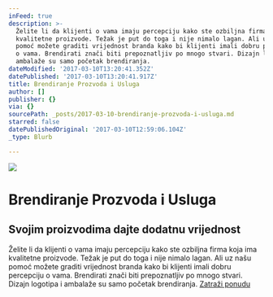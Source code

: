 ```yaml
---
inFeed: true
description: >-
  Želite li da klijenti o vama imaju percepciju kako ste ozbiljna firma koja ima
  kvalitetne proizvode. Težak je put do toga i nije nimalo lagan. Ali uz našu
  pomoć možete graditi vrijednost branda kako bi klijenti imali dobru percepciju
  o vama. Brendirati znači biti prepoznatljiv po mnogo stvari. Dizajn logotipa i
  ambalaže su samo početak brendiranja.
dateModified: '2017-03-10T13:20:41.352Z'
datePublished: '2017-03-10T13:20:41.917Z'
title: Brendiranje Prozvoda i Usluga
author: []
publisher: {}
via: {}
sourcePath: _posts/2017-03-10-brendiranje-prozvoda-i-usluga.md
starred: false
datePublishedOriginal: '2017-03-10T12:59:06.104Z'
_type: Blurb

---
```

![](https://the-grid-user-content.s3-us-west-2.amazonaws.com/79e647a2-24c9-462f-996e-f790e3fead65.jpg)

# Brendiranje Prozvoda i Usluga

## Svojim proizvodima dajte dodatnu vrijednost

Želite li da klijenti o vama imaju percepciju kako ste ozbiljna firma koja ima kvalitetne proizvode. Težak je put do toga i nije nimalo lagan. Ali uz našu pomoć možete graditi vrijednost branda kako bi klijenti imali dobru percepciju o vama. Brendirati znači biti prepoznatljiv po mnogo stvari. Dizajn logotipa i ambalaže su samo početak brendiranja.
[Zatraži ponudu][0]

[0]: https://docs.google.com/forms/d/e/1FAIpQLScdOVsi3x4G0Lhj3_OM6jahpukJaGd1BQo7SdDcZ_cg58LITg/viewform